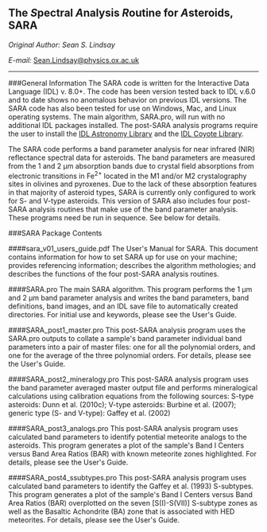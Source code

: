## The *S*pectral *A*nalysis *R*outine for *A*steroids, SARA

_Original Author: Sean S. Lindsay_

_E-mail:_ <Sean.Lindsay@physics.ox.ac.uk>
___
###General Information
The SARA code is written for the Interactive Data Language (IDL) v. 8.0+.  The code has been version tested back to IDL v.6.0 and to date shows no anomalous behavior on previous IDL versions.  The SARA code has also been tested for use on Windows, Mac, and Linux operating systems.  The main algorithm, SARA.pro, will run with no additional IDL packages installed.  The post-SARA analysis programs require the user to install the [IDL Astronomy Library](http:idlastro.gsfc.nasa.gov/) and the [IDL Coyote Library](http://www.idlcoyote.com/).

The SARA code performs a band parameter analysis for near infrared (NIR) reflectance spectral data for asteroids.  The band parameters are measured from the 1 and 2 &mu;m absorption bands due to crystal field absorptions from electronic transitions in Fe<sup>2+</sup> located in the M1 and/or M2 crystalography sites in olivines and pyroxenes.  Due to the lack of these absorption features in that majority of asteroid types, SARA is currently only configured to work for S- and V-type asteroids.  This version of SARA also includes four post-SARA analysis routines that make use of the band parameter analysis.  These programs need be run in sequence.  See below for details.

###SARA Package Contents

####sara_v01_users_guide.pdf
	The User's Manual for SARA.  This document contains information for how to set SARA up for use on your machine; provides referencing information; describes the algorithm methologies; and describes the functions of the four post-SARA analysis routines.

####SARA.pro
	The main SARA algorithm.  This program performs the 1 &mu;m and 2 &mu;m band parameter analysis and writes the band parameters, band definitions, band images, and an IDL save file to automatically created directories.  For initial use and keywords, please see the User's Guide.

####SARA_post1_master.pro
	This post-SARA analysis program uses the SARA.pro outputs to collate a sample's band parameter individual band parameters into a pair of master files: one for all the polynomial orders, and one for the average of the three polynomial orders. For details, please see the User's Guide.

####SARA_post2_mineralogy.pro
	This post-SARA analysis program uses the band parameter averaged master output file and performs mineralogical calculations using calibration equations from the following sources: S-type asteroids:  Dunn et al. (2010c); V-type asteroids: Burbine et al. (2007); generic type (S- and V-type): Gaffey et al. (2002)
	
####SARA_post3_analogs.pro
	This post-SARA analysis program uses calculated band parameters to identify potential meteorite analogs to the asteroids.  This program generates a plot of the sample's Band I Centers versus Band Area Ratios (BAR) with known meteorite zones highlighted.  For details, please see the User's Guide.

####SARA_post4_ssubtypes.pro
	This post-SARA analysis program uses calculated band parameters to identify the Gaffey et al. (1993) S-subtypes.  This program generates a plot of the sample's Band I Centers versus Band Area Ratios (BAR) overplotted on the seven [S(I)-S(VII)] S-subtype zones as well as the Basaltic Achondrite (BA) zone that is associated with HED meteorites.  For details, please see the User's Guide.

